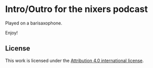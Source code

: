 Intro/Outro for the nixers podcast
==================================

Played on a barisaxophone.

Enjoy!

License
-------

This work is licensed under the [Attribution 4.0 international
license](https://creativecommons.org/licenses/by/4.0/legalcode).

